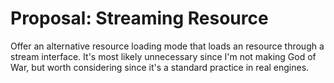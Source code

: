 # Proposal: Streaming Resource

Offer an alternative resource loading mode that loads an resource through a stream interface.
It's most likely unnecessary since I'm not making God of War, but worth considering since it's a standard practice in real engines.

